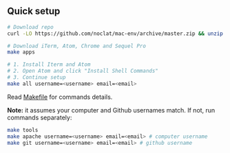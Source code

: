 ## Quick setup
```sh
# Download repo
curl -LO https://github.com/noclat/mac-env/archive/master.zip && unzip master.zip && rm master.zip

# Download iTerm, Atom, Chrome and Sequel Pro
make apps

# 1. Install Iterm and Atom
# 2. Open Atom and click "Install Shell Commands"
# 3. Continue setup
make all username=<username> email=<email>
```

Read [Makefile](Makefile) for commands details.

**Note:** it assumes your computer and Github usernames match. If not, run commands separately:

```sh
make tools
make apache username=<username> email=<email> # computer username
make git username=<username> email=<email> # github username
```

